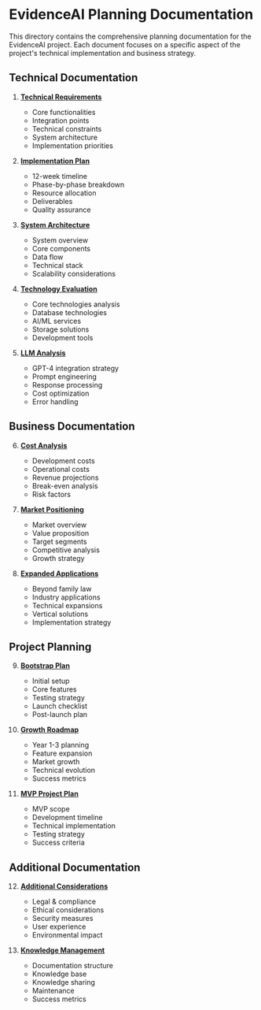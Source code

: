 # EvidenceAI Planning Documentation

This directory contains the comprehensive planning documentation for the EvidenceAI project. Each document focuses on a specific aspect of the project's technical implementation and business strategy.

## Technical Documentation

1. **[Technical Requirements](technical_requirements.md)**
   - Core functionalities
   - Integration points
   - Technical constraints
   - System architecture
   - Implementation priorities

2. **[Implementation Plan](implementation_plan.md)**
   - 12-week timeline
   - Phase-by-phase breakdown
   - Resource allocation
   - Deliverables
   - Quality assurance

3. **[System Architecture](system_architecture.md)**
   - System overview
   - Core components
   - Data flow
   - Technical stack
   - Scalability considerations

4. **[Technology Evaluation](technology_evaluation.md)**
   - Core technologies analysis
   - Database technologies
   - AI/ML services
   - Storage solutions
   - Development tools

5. **[LLM Analysis](llm_analysis.md)**
   - GPT-4 integration strategy
   - Prompt engineering
   - Response processing
   - Cost optimization
   - Error handling

## Business Documentation

6. **[Cost Analysis](cost_analysis.md)**
   - Development costs
   - Operational costs
   - Revenue projections
   - Break-even analysis
   - Risk factors

7. **[Market Positioning](market_positioning.md)**
   - Market overview
   - Value proposition
   - Target segments
   - Competitive analysis
   - Growth strategy

8. **[Expanded Applications](expanded_applications.md)**
   - Beyond family law
   - Industry applications
   - Technical expansions
   - Vertical solutions
   - Implementation strategy

## Project Planning

9. **[Bootstrap Plan](bootstrap_plan.md)**
   - Initial setup
   - Core features
   - Testing strategy
   - Launch checklist
   - Post-launch plan

10. **[Growth Roadmap](growth_roadmap.md)**
    - Year 1-3 planning
    - Feature expansion
    - Market growth
    - Technical evolution
    - Success metrics

11. **[MVP Project Plan](mvp_project_plan.md)**
    - MVP scope
    - Development timeline
    - Technical implementation
    - Testing strategy
    - Success criteria

## Additional Documentation

12. **[Additional Considerations](additional_considerations.md)**
    - Legal & compliance
    - Ethical considerations
    - Security measures
    - User experience
    - Environmental impact

13. **[Knowledge Management](knowledge_management.md)**
    - Documentation structure
    - Knowledge base
    - Knowledge sharing
    - Maintenance
    - Success metrics
